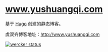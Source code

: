 
# www.yushuangqi.com
基于 [Hugo](http://www.hugo.yushuangqi.com) 创建的静态博客。

虞双齐博客地址：http://www.yushuangqi.com

[![wercker status](https://app.wercker.com/status/3864458bb94a4d3451d55c5e6534403a/s "wercker status")](https://app.wercker.com/project/bykey/3864458bb94a4d3451d55c5e6534403a)